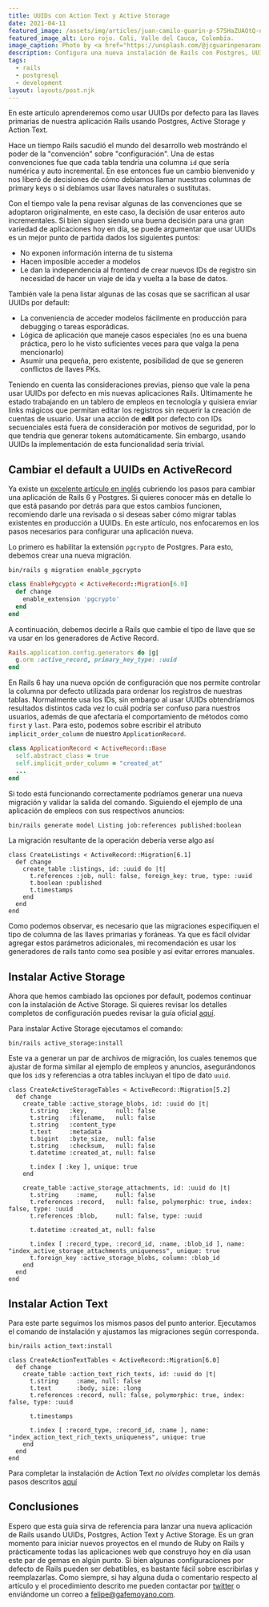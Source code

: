 ```yaml
---
title: UUIDs con Action Text y Active Storage
date: 2021-04-11
featured_image: /assets/img/articles/juan-camilo-guarin-p-57SHaZUAOtQ-unsplash.jpg
featured_image_alt: Loro rojo. Cali, Valle del Cauca, Colombia.
image_caption: Photo by <a href="https://unsplash.com/@jcguarinpenaranda?utm_source=unsplash&utm_medium=referral&utm_content=creditCopyText">Juan Camilo Guarin P</a> on <a href="https://unsplash.com/s/photos/colombia?utm_source=unsplash&utm_medium=referral&utm_content=creditCopyText">Unsplash</a>
description: Configura una nueva instalación de Rails con Postgres, UUIDs, Active Storage y Action Text.
tags:
  - rails
  - postgresql
  - development
layout: layouts/post.njk
---
```


En este artículo aprenderemos como usar UUIDs por defecto para las llaves primarias de nuestra aplicación Rails usando Postgres, Active Storage y Action Text.

Hace un tiempo Rails sacudió el mundo del desarrollo web mostrándo el poder de la "convención" sobre "configuración". Una de estas convenciones fue que cada tabla tendría una columna `id` que sería numérica y auto incremental. En ese entonces fue un cambio bienvenido y nos liberó de decisiones de cómo debíamos llamar nuestras columnas de primary keys o si debíamos usar llaves naturales o sustitutas.

Con el tiempo vale la pena revisar algunas de las convenciones que se adoptaron originalmente, en este caso, la decisión de usar enteros auto incrementales. Si bien siguen siendo una buena decisión para una gran variedad de aplicaciones hoy en día, se puede argumentar que usar UUIDs es un mejor punto de partida dados los siguientes puntos:

- No exponen información interna de tu sistema
- Hacen imposible acceder a modelos
- Le dan la independencia al frontend de crear nuevos IDs de registro sin necesidad de hacer un viaje de ida y vuelta a la base de datos.

También vale la pena listar algunas de las cosas que se sacrifican al usar UUIDs por default:

- La conveniencia de acceder modelos fácilmente en producción para debugging o tareas esporádicas.
- Lógica de aplicación que maneje casos especiales (no es una buena práctica, pero lo he visto suficientes veces para que valga la pena mencionarlo)
- Asumir una pequeña, pero existente, posibilidad de que se generen conflictos de llaves PKs.

Teniendo en cuenta las consideraciones previas, pienso que vale la pena usar UUIDs por defecto en mis nuevas aplicaciones Rails. Últimamente he estado trabajando en un tablero de empleos en tecnología y quisiera enviar links mágicos que permitan editar los registros sin requerir la creación de cuentas de usuario. Usar una acción de **edit** por defecto con IDs secuenciales está fuera de consideración por motivos de seguridad, por lo que tendría que generar tokens automáticamente. Sin embargo, usando UUIDs la implementación de esta funcionalidad sería trivial.

## Cambiar el default a UUIDs en ActiveRecord

Ya existe un [excelente artículo en inglés](https://pawelurbanek.com/uuid-order-rails) cubriendo los pasos para cambiar una aplicación de Rails 6 y Postgres. Si quieres conocer más en detalle lo que está pasando por detrás para que estos cambios funcionen, recomiendo darle una revisada o si deseas saber cómo migrar tablas existentes en producción a UUIDs. En este artículo, nos enfocaremos en los pasos necesarios para configurar una aplicación nueva.

Lo primero es habilitar la extensión `pgcrypto` de Postgres. Para esto, debemos crear una nueva migración.

```shell
bin/rails g migration enable_pgcrypto
```

```ruby
class EnablePgcypto < ActiveRecord::Migration[6.0]
  def change
    enable_extension 'pgcrypto'
  end
end
```

A continuación, debemos decirle a Rails que cambie el tipo de llave que se va usar en los generadores de Active Record.

```ruby
Rails.application.config.generators do |g|
  g.orm :active_record, primary_key_type: :uuid
end
```

En Rails 6 hay una nueva opción de configuración que nos permite controlar la columna por defecto utilizada para ordenar los registros de nuestras tablas. Normalmente usa los IDs, sin embargo al usar UUIDs obtendríamos resultados distintos cada vez lo cuál podría ser confuso para nuestros usuarios, además de que afectaría el comportamiento de métodos como `first` y `last`. Para esto, podemos sobre escribir el atributo `implicit_order_column` de nuestro `ApplicationRecord`.

```ruby
class ApplicationRecord < ActiveRecord::Base
  self.abstract_class = true
  self.implicit_order_column = "created_at"
  ...
end
```

Si todo está funcionando correctamente podríamos generar una nueva migración y validar la salida del comando. Siguiendo el ejemplo de una aplicación de empleos con sus respectivos anuncios:

```bash
bin/rails generate model Listing job:references published:boolean
```

La migración resultante de la operación debería verse algo así

```ruby/3
class CreateListings < ActiveRecord::Migration[6.1]
  def change
    create_table :listings, id: :uuid do |t|
      t.references :job, null: false, foreign_key: true, type: :uuid
      t.boolean :published
      t.timestamps
    end
  end
end
```

Como podemos observar, es necesario que las migraciones especifiquen el tipo de columna de las llaves primarias y foráneas. Ya que es fácil olvidar agregar estos parámetros adicionales, mi recomendación es usar los generadores de rails tanto como sea posible y así evitar errores manuales.

## Instalar Active Storage

Ahora que hemos cambiado las opciones por default, podemos continuar con la instalación de Active Storage. Si quieres revisar los detalles completos de configuración puedes revisar la guía oficial [aquí](https://edgeguides.rubyonrails.org/active_storage_overview.html).

Para instalar Active Storage ejecutamos el comando:

```shell
bin/rails active_storage:install
```

Este va a generar un par de archivos de migración, los cuales tenemos que ajustar de forma similar al ejemplo de empleos y anuncios, asegurándonos que los `id`s y referencias a otra tables incluyan el tipo de dato `uuid`.

```ruby/3,15,18,19
class CreateActiveStorageTables < ActiveRecord::Migration[5.2]
  def change
    create_table :active_storage_blobs, id: :uuid do |t|
      t.string   :key,        null: false
      t.string   :filename,   null: false
      t.string   :content_type
      t.text     :metadata
      t.bigint   :byte_size,  null: false
      t.string   :checksum,   null: false
      t.datetime :created_at, null: false

      t.index [ :key ], unique: true
    end

    create_table :active_storage_attachments, id: :uuid do |t|
      t.string     :name,     null: false
      t.references :record,   null: false, polymorphic: true, index: false, type: :uuid
      t.references :blob,     null: false, type: :uuid

      t.datetime :created_at, null: false

      t.index [ :record_type, :record_id, :name, :blob_id ], name: "index_active_storage_attachments_uniqueness", unique: true
      t.foreign_key :active_storage_blobs, column: :blob_id
    end
  end
end
```

## Instalar Action Text

Para este parte seguimos los mismos pasos del punto anterior. Ejecutamos el comando de instalación y ajustamos las migraciones según corresponda.

```shell
bin/rails action_text:install
```

```ruby/5,6
class CreateActionTextTables < ActiveRecord::Migration[6.0]
  def change
    create_table :action_text_rich_texts, id: :uuid do |t|
      t.string     :name, null: false
      t.text       :body, size: :long
      t.references :record, null: false, polymorphic: true, index: false, type: :uuid

      t.timestamps

      t.index [ :record_type, :record_id, :name ], name: "index_action_text_rich_texts_uniqueness", unique: true
    end
  end
end
```

Para completar la instalación de Action Text _no olvides_ completar los demás pasos descritos [aquí](https://edgeguides.rubyonrails.org/action_text_overview.html#installation)

## Conclusiones

Espero que esta guía sirva de referencia para lanzar una nueva aplicación de Rails usando UUIDs, Postgres, Action Text y Active Storage. Es un gran momento para iniciar nuevos proyectos en el mundo de Ruby on Rails y prácticamente todas las aplicaciones web que construyo hoy en día usan este par de gemas en algún punto. Si bien algunas configuraciones por defecto de Rails pueden ser debatibles, es bastante fácil sobre escribirlas y reemplazarlas. Como siempre, si hay alguna duda o comentario respecto al artículo y el procedimiento descrito me pueden contactar por [twitter](https://twitter.com/gafemoyano) o enviándome un correo a [felipe@gafemoyano.com](mailto:felipe@gafemoyano.com).
